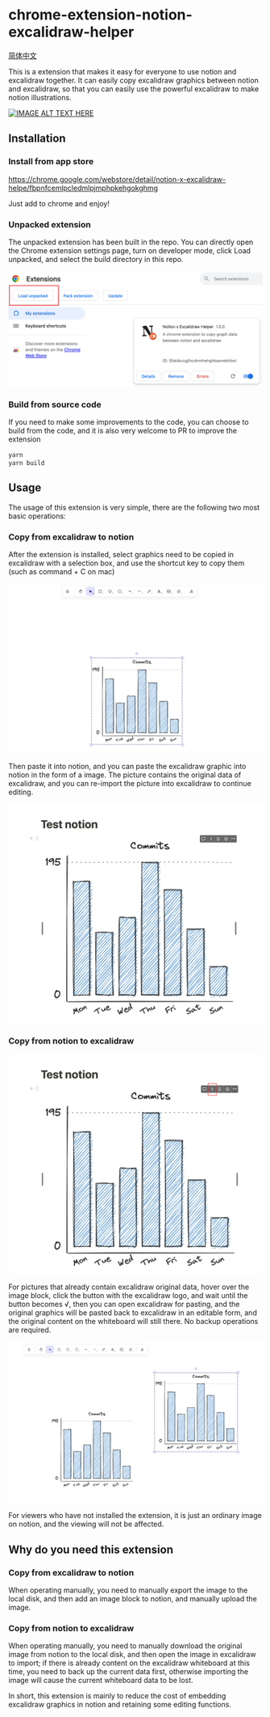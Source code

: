 # chrome-extension-notion-excalidraw-helper

[简体中文](README-CN.md)

This is a extension that makes it easy for everyone to use notion and excalidraw together. It can easily copy excalidraw graphics between notion and excalidraw, so that you can easily use the powerful excalidraw to make notion illustrations.

[![IMAGE ALT TEXT HERE](https://img.youtube.com/vi/K8wZ2NGHT4I/0.jpg)](https://www.youtube.com/watch?v=K8wZ2NGHT4I)

## Installation

### Install from app store

https://chrome.google.com/webstore/detail/notion-x-excalidraw-helpe/fbpnfcemlpcledmlpjmphpkehgokghmg

Just add to chrome and enjoy!

### Unpacked extension

The unpacked extension has been built in the repo. You can directly open the Chrome extension settings page, turn on developer mode, click Load unpacked, and select the build directory in this repo.

![Alt text](doc/image.png)

### Build from source code

If you need to make some improvements to the code, you can choose to build from the code, and it is also very welcome to PR to improve the extension

``` shell
yarn
yarn build
```     

## Usage

The usage of this extension is very simple, there are the following two most basic operations:

### Copy from excalidraw to notion

After the extension is installed, select graphics need to be copied in excalidraw with a selection box, and use the shortcut key to copy them (such as command + C on mac)

![Alt text](doc/image-1.png)

Then paste it into notion, and you can paste the excalidraw graphic into notion in the form of a image. The picture contains the original data of excalidraw, and you can re-import the picture into excalidraw to continue editing.

![Alt text](doc/image-2.png)

### Copy from notion to excalidraw

![Alt text](doc/image-3.png)

For pictures that already contain excalidraw original data, hover over the image block, click the button with the excalidraw logo, and wait until the button becomes √, then you can open excalidraw for pasting, and the original graphics will be pasted back to excalidraw in an editable form, and the original content on the whiteboard will still there. No backup operations are required.

![Alt text](doc/image-4.png)

For viewers who have not installed the extension, it is just an ordinary image on notion, and the viewing will not be affected.

## Why do you need this extension

### Copy from excalidraw to notion

When operating manually, you need to manually export the image to the local disk, and then add an image block to notion, and manually upload the image.

### Copy from notion to excalidraw

When operating manually, you need to manually download the original image from notion to the local disk, and then open the image in excalidraw to import; if there is already content on the excalidraw whiteboard at this time, you need to back up the current data first, otherwise importing the image will cause the current whiteboard data to be lost.

In short, this extension is mainly to reduce the cost of embedding excalidraw graphics in notion and retaining some editing functions.
